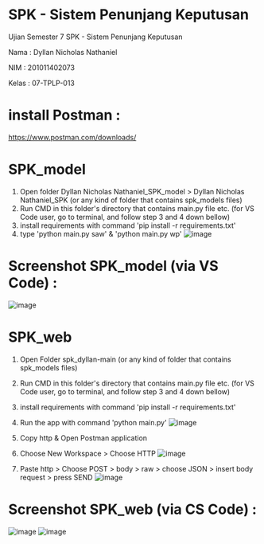 # SPK - Sistem Penunjang Keputusan
 Ujian Semester 7 SPK - Sistem Penunjang Keputusan

Nama  : Dyllan Nicholas Nathaniel

NIM   : 201011402073

Kelas : 07-TPLP-013

# install Postman :
https://www.postman.com/downloads/

# SPK_model
1. Open folder Dyllan Nicholas Nathaniel_SPK_model > Dyllan Nicholas Nathaniel_SPK (or any kind of folder that contains spk_models files)
2. Run CMD in this folder's directory that contains main.py file etc. (for VS Code user, go to terminal, and follow step 3 and 4 down bellow)
3. install requirements with command 'pip install -r requirements.txt'
4. type 'python main.py saw' & 'python main.py wp'
![image](https://github.com/D3Xect/SPK/assets/114375108/6257baca-453e-442a-aa8d-787d44826e64)


# Screenshot SPK_model (via VS Code) :
![image](https://github.com/D3Xect/SPK/assets/114375108/9c93d9c8-03b9-447c-b59d-789db510436b)

# SPK_web
1. Open Folder spk_dyllan-main (or any kind of folder that contains spk_models files)
2. Run CMD in this folder's directory that contains main.py file etc. (for VS Code user, go to terminal, and follow step 3 and 4 down bellow)
3. install requirements with command 'pip install -r requirements.txt'
4. Run the app with command 'python main.py'
![image](https://github.com/D3Xect/SPK/assets/114375108/d2312662-47a4-4e6b-b433-33e01459818d)

5. Copy http & Open Postman application
6. Choose New Workspace > Choose HTTP
![image](https://github.com/D3Xect/SPK/assets/114375108/0f04b492-319e-47df-9862-bc38c2481b9a)

7. Paste http > Choose POST > body > raw > choose JSON > insert body request > press SEND
![image](https://github.com/D3Xect/SPK/assets/114375108/16129d62-53f1-4f42-84bb-482b45e7eeef)


# Screenshot SPK_web (via CS Code) :
![image](https://github.com/D3Xect/SPK/assets/114375108/10b0e1cb-45ed-4549-8728-de1e987ccf0a)
![image](https://github.com/D3Xect/SPK/assets/114375108/ce9715bf-973f-4118-a739-342afb98d7fe)



